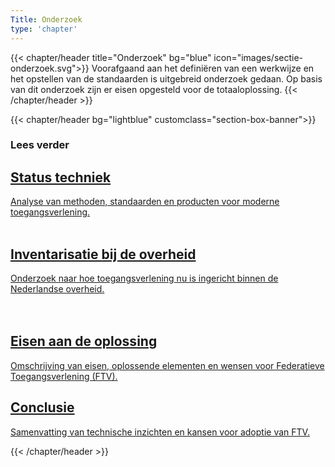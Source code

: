 ```yaml
---
Title: Onderzoek
type: 'chapter'
---
```


{{< chapter/header title="Onderzoek" bg="blue" icon="images/sectie-onderzoek.svg">}}
Voorafgaand aan het definiëren van een werkwijze en het opstellen van de standaarden is uitgebreid onderzoek gedaan. Op basis van dit onderzoek zijn er eisen opgesteld voor de totaaloplossing.
{{< /chapter/header >}}

{{< chapter/header bg="lightblue" customclass="section-box-banner">}}

### Lees verder

<div class="section-home-wrapper" role="navigation">
    <div class="section-home-box">
        <a href="status_techniek">
            <h2 class="nl-heading nl-heading--level-4 rhc-heading">
                Status techniek
            </h2>
            <p class="utrecht-paragraph">
                Analyse van methoden, standaarden en producten voor moderne toegangsverlening. <br><br>
            </p>
        </a>
    </div>
    <div class="section-home-box">
        <a href="status_nl_overheid">
           <h2 class="nl-heading nl-heading--level-4 rhc-heading">
              Inventarisatie bij de overheid
           </h2>
            <p class="utrecht-paragraph">
               Onderzoek naar hoe toegangsverlening nu is ingericht binnen de Nederlandse overheid.<br><br><br>
            </p>
        </a>
    </div>
    <div class="section-home-box">
        <a href="eisen_aan_de_oplossing">
           <h2 class="nl-heading nl-heading--level-4 rhc-heading">
              Eisen aan de oplossing
           </h2>
            <p class="utrecht-paragraph">
               Omschrijving van eisen, oplossende elementen en wensen voor Federatieve Toegangsverlening (FTV).
            </p>
        </a>
    </div>
    <div class="section-home-box">
        <a href="conclusie">
           <h2 class="nl-heading nl-heading--level-4 rhc-heading">
              Conclusie
           </h2>
            <p class="utrecht-paragraph">
                Samenvatting van technische inzichten en kansen voor adoptie van FTV.
            </p>
        </a>
    </div>
</div>
{{< /chapter/header >}}


